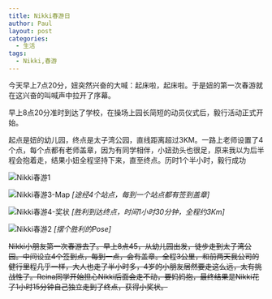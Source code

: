 ```yaml
---
title: Nikki春游日
author: Paul
layout: post
categories:
  - 生活
tags:
  - Nikki,春游
---
```

今天早上7点20分，妞突然兴奋的大喊：起床啦，起床啦。于是妞的第一次春游就在这兴奋的叫喊声中拉开了序幕。

早上8点20分准时到达了学校，在操场上园长简短的动员仪式后，毅行活动正式开始。

起点是妞的幼儿园，终点是太子湾公园，直线距离超过3KM。一路上老师设置了4个点，每个点都有老师盖章，因为有同学相伴，小妞劲头也很足，原来我以为后半程会抱着走，结果小妞全程坚持下来，直至终点。历时1个半小时，毅行成功

![Nikki春游1](http://img.chztv.com/2018-0406/Nikki-picnic01.jpeg)

![Nikki春游3-Map](http://img.chztv.com/2018-0406/Nikki-picnic03.jpg)
*[途经4个站点，每到一个站点都有签到盖章]*

![Nikki春游4-奖状](http://img.chztv.com/2018-0406/Nikki-picnic04.jpg)
*[胜利到达终点，时间1小时30分钟，全程约3Km]*

![Nikki春游2](http://img.chztv.com/2018-0406/Nikki-picnic02.jpeg!400px)
*[摆个胜利的Pose]*


~~Nikki小朋友第一次春游去了。早上8点45，从幼儿园出发，徒步走到太子湾公园。中间设立4个签到点，每到一点，会有盖章。全程3公里，和前两天我公司的健行里程几乎一样，大人也走了半小时多，4岁的小朋友居然要走这么远，太有挑战性了。Reina同学开始担心Nikki后面会走不动，要妈妈抱，最终结果是Nikki花了1小时15分钟自己独立走到了终点，获得小奖状。~~

